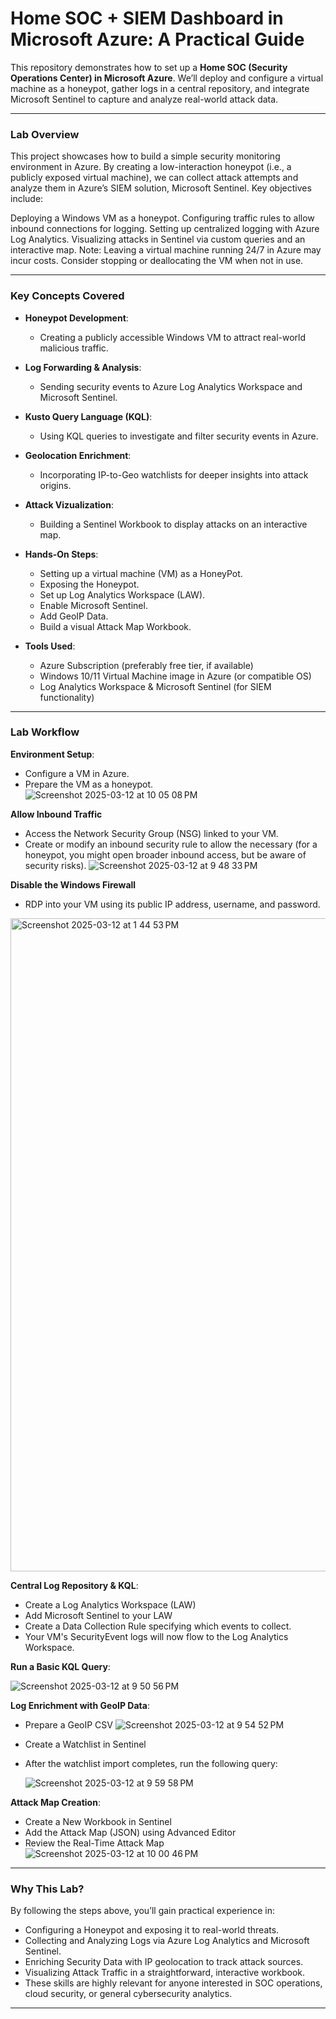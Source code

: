 # Home SOC + SIEM Dashboard in Microsoft Azure: A Practical Guide

This repository demonstrates how to set up a **Home SOC (Security Operations Center) in Microsoft Azure**. We’ll deploy and configure a virtual machine as a honeypot, gather logs in a central repository, and integrate Microsoft Sentinel to capture and analyze real-world attack data.

---

### Lab Overview
This project showcases how to build a simple security monitoring environment in Azure. By creating a low-interaction honeypot (i.e., a publicly exposed virtual machine), we can collect attack attempts and analyze them in Azure’s SIEM solution, Microsoft Sentinel. Key objectives include:

Deploying a Windows VM as a honeypot.
Configuring traffic rules to allow inbound connections for logging.
Setting up centralized logging with Azure Log Analytics.
Visualizing attacks in Sentinel via custom queries and an interactive map.
Note: Leaving a virtual machine running 24/7 in Azure may incur costs. Consider stopping or deallocating the VM when not in use.

---

### Key Concepts Covered
- **Honeypot Development**:
  - Creating a publicly accessible Windows VM to attract real-world malicious traffic.
- **Log Forwarding & Analysis**:
  - Sending security events to Azure Log Analytics Workspace and Microsoft Sentinel.
- **Kusto Query Language (KQL)**:
  - Using KQL queries to investigate and filter security events in Azure.
- **Geolocation Enrichment**:
  - Incorporating IP-to-Geo watchlists for deeper insights into attack origins.
- **Attack Vizualization**:
  - Building a Sentinel Workbook to display attacks on an interactive map.
- **Hands-On Steps**:
  - Setting up a virtual machine (VM) as a HoneyPot.
  - Exposing the Honeypot.
  - Set up Log Analytics Workspace (LAW).
  - Enable Microsoft Sentinel.
  - Add GeoIP Data.
  - Build a visual Attack Map Workbook.

- **Tools Used**:
  - Azure Subscription (preferably free tier, if available)
  - Windows 10/11 Virtual Machine image in Azure (or compatible OS)
  - Log Analytics Workspace & Microsoft Sentinel (for SIEM functionality)

---

### Lab Workflow

**Environment Setup**:
   - Configure a VM in Azure.
   - Prepare the VM as a honeypot.
  ![Screenshot 2025-03-12 at 10 05 08 PM](https://github.com/user-attachments/assets/88c1b037-28cc-40f7-8b4a-4da869380223)


**Allow Inbound Traffic**
   - Access the Network Security Group (NSG) linked to your VM.
   - Create or modify an inbound security rule to allow the necessary (for a honeypot, you might open broader inbound access, but be aware of security risks).
     ![Screenshot 2025-03-12 at 9 48 33 PM](https://github.com/user-attachments/assets/5e9f98b0-f538-4557-bc12-f931060cb8a1)

     
**Disable the Windows Firewall**
   - RDP into your VM using its public IP address, username, and password.
  <img width="1045" alt="Screenshot 2025-03-12 at 1 44 53 PM" src="https://github.com/user-attachments/assets/1e906abd-c65d-4b23-b797-aff1072862d0" />


**Central Log Repository & KQL**:
   - Create a Log Analytics Workspace (LAW)
   - Add Microsoft Sentinel to your LAW
   - Create a Data Collection Rule specifying which events to collect.
   - Your VM's SecurityEvent logs will now flow to the Log Analytics Workspace.

   

**Run a Basic KQL Query**:
   
  ![Screenshot 2025-03-12 at 9 50 56 PM](https://github.com/user-attachments/assets/c56ff462-66ae-401f-97f0-a5f55f3f0b69)



**Log Enrichment with GeoIP Data**:
   - Prepare a GeoIP CSV
     ![Screenshot 2025-03-12 at 9 54 52 PM](https://github.com/user-attachments/assets/96d0e289-9119-4c2a-8f12-d75636421c8d)

   - Create a Watchlist in Sentinel
   - After the watchlist import completes, run the following query:
     
     ![Screenshot 2025-03-12 at 9 59 58 PM](https://github.com/user-attachments/assets/962dd38e-4bb9-4b95-b74a-30c14a9fd025)

**Attack Map Creation**:
   - Create a New Workbook in Sentinel
   - Add the Attack Map (JSON) using Advanced Editor
   - Review the Real-Time Attack Map
![Screenshot 2025-03-12 at 10 00 46 PM](https://github.com/user-attachments/assets/ffb926c0-8dbf-44e4-8589-c7c5e44e2ba1)

---

### Why This Lab?
By following the steps above, you’ll gain practical experience in:
- Configuring a Honeypot and exposing it to real-world threats.
- Collecting and Analyzing Logs via Azure Log Analytics and Microsoft Sentinel.
- Enriching Security Data with IP geolocation to track attack sources.
- Visualizing Attack Traffic in a straightforward, interactive workbook.
- These skills are highly relevant for anyone interested in SOC operations, cloud security, or general cybersecurity analytics.

---
